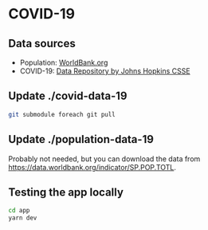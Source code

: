 # COVID-19

## Data sources

- Population: [WorldBank.org](https://data.worldbank.org/indicator/SP.POP.TOTL)
- COVID-19: [Data Repository by Johns Hopkins CSSE](https://github.com/CSSEGISandData/COVID-19)

## Update ./covid-data-19

```bash
git submodule foreach git pull
```

## Update ./population-data-19

Probably not needed, but you can download the data from https://data.worldbank.org/indicator/SP.POP.TOTL.

## Testing the app locally

```bash
cd app
yarn dev
```
